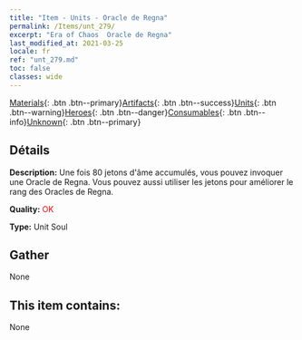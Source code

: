 ```yaml
---
title: "Item - Units - Oracle de Regna"
permalink: /Items/unt_279/
excerpt: "Era of Chaos  Oracle de Regna"
last_modified_at: 2021-03-25
locale: fr
ref: "unt_279.md"
toc: false
classes: wide
---
```

 [Materials](/fr/Items/){: .btn .btn--primary}[Artifacts](/fr/Items/Artifacts/){: .btn .btn--success}[Units](/fr/Items/Units/){: .btn .btn--warning}[Heroes](/fr/Items/Heroes/){: .btn .btn--danger}[Consumables](/fr/Items/Consumables/){: .btn .btn--info}[Unknown](/fr/Items/Unknown/){: .btn .btn--primary}

## Détails
 **Description:** Une fois 80 jetons d'âme accumulés, vous pouvez invoquer une Oracle de Regna. Vous pouvez aussi utiliser les jetons pour améliorer le rang des Oracles de Regna.

 **Quality:** <span style="color: #FF0000">OK</span>

 **Type:** Unit Soul

## Gather

  None

## This item contains:

  None


